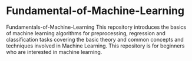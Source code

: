 # Fundamental-of-Machine-Learning
Fundamentals-of-Machine-Learning This repository introduces the basics of machine learning algorithms for preprocessing, regression and classification tasks covering the basic theory and common concepts and techniques involved in Machine Learning. This repository is for beginners who are interested in machine learning.  
